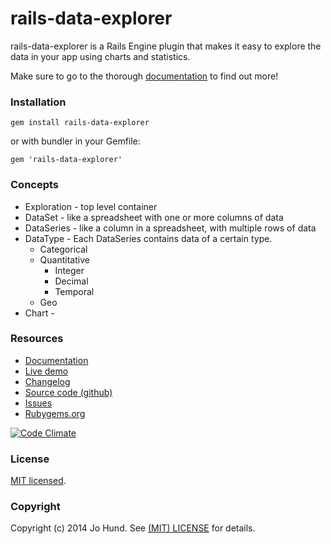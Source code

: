 rails-data-explorer
===================

rails-data-explorer is a Rails Engine plugin that makes it easy to explore the
data in your app using charts and statistics.

Make sure to go to the thorough [documentation](http://rails-data-explorer.clearcove.ca)
to find out more!


### Installation

`gem install rails-data-explorer`

or with bundler in your Gemfile:

`gem 'rails-data-explorer'`


### Concepts

* Exploration - top level container
* DataSet - like a spreadsheet with one or more columns of data
* DataSeries - like a column in a spreadsheet, with multiple rows of data
* DataType - Each DataSeries contains data of a certain type.
    * Categorical
    * Quantitative
        * Integer
        * Decimal
        * Temporal
    * Geo
* Chart -


### Resources

* [Documentation](http://rails-data-explorer.clearcove.ca)
* [Live demo](http://rails-data-explorer-demo.herokuapp.com)
* [Changelog](https://github.com/jhund/rails-data-explorer/blob/master/CHANGELOG.md)
* [Source code (github)](https://github.com/jhund/rails-data-explorer)
* [Issues](https://github.com/jhund/rails-data-explorer/issues)
* [Rubygems.org](http://rubygems.org/gems/rails-data-explorer)

[![Code Climate](https://codeclimate.com/github/jhund/rails-data-explorer.png)](https://codeclimate.com/github/jhund/rails-data-explorer)

### License

[MIT licensed](https://github.com/jhund/rails-data-explorer/blob/master/MIT-LICENSE).



### Copyright

Copyright (c) 2014 Jo Hund. See [(MIT) LICENSE](https://github.com/jhund/rails-data-explorer/blob/master/MIT-LICENSE) for details.
